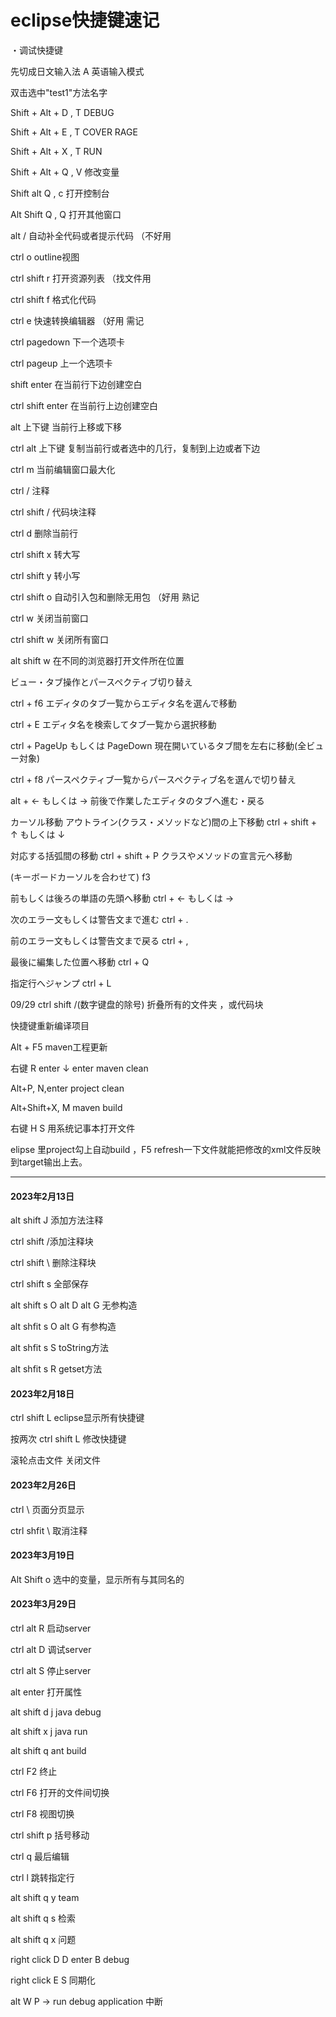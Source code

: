 # eclipse快捷键速记

・调试快捷键

先切成日文输入法 A 英语输入模式

双击选中"test1"方法名字

Shift + Alt + D , T    DEBUG

Shift + Alt + E , T    COVER RAGE

Shift + Alt + X , T    RUN

Shift + Alt + Q , V    修改变量

Shift alt  Q , c 打开控制台

Alt Shift Q , Q 打开其他窗口

alt / 自动补全代码或者提示代码 （不好用

ctrl o outline视图

ctrl shift r 打开资源列表 （找文件用

ctrl shift f 格式化代码

ctrl e 快速转换编辑器 （好用 需记

ctrl pagedown 下一个选项卡

ctrl pageup 上一个选项卡

shift enter 在当前行下边创建空白

ctrl shift enter 在当前行上边创建空白

alt 上下键 当前行上移或下移

ctrl alt 上下键 复制当前行或者选中的几行，复制到上边或者下边

ctrl m 当前编辑窗口最大化

ctrl / 注释

ctrl shift / 代码块注释

ctrl d 删除当前行

ctrl shift x 转大写

ctrl shift y 转小写

ctrl shift o 自动引入包和删除无用包 （好用 熟记

ctrl w 关闭当前窗口

ctrl shift w 关闭所有窗口

alt shift w 在不同的浏览器打开文件所在位置


ビュー・タブ操作とパースペクティブ切り替え

ctrl + f6 エディタのタブ一覧からエディタ名を選んで移動

ctrl + E エディタ名を検索してタブ一覧から選択移動

ctrl + PageUp もしくは PageDown 現在開いているタブ間を左右に移動(全ビュー対象)

ctrl + f8 パースペクティブ一覧からパースペクティブ名を選んで切り替え

alt + ← もしくは → 前後で作業したエディタのタブへ進む・戻る

カーソル移動
アウトライン(クラス・メソッドなど)間の上下移動	ctrl + shift + ↑ もしくは ↓

対応する括弧間の移動	ctrl + shift + P
クラスやメソッドの宣言元へ移動

(キーボードカーソルを合わせて) f3

前もしくは後ろの単語の先頭へ移動	ctrl + ← もしくは →

次のエラー文もしくは警告文まで進む	ctrl + .

前のエラー文もしくは警告文まで戻る	ctrl + ,

最後に編集した位置へ移動	ctrl + Q

指定行へジャンプ	ctrl + L


09/29
ctrl shift /(数字键盘的除号) 折叠所有的文件夹 ，或代码块

快捷键重新编译项目

Alt + F5  maven工程更新

右键 R enter ↓ enter   maven clean

Alt+P, N,enter   project clean

Alt+Shift+X, M  maven build

右键 H S 用系统记事本打开文件

elipse 里project勾上自动build ，F5 refresh一下文件就能把修改的xml文件反映到target输出上去。

----------------------

#### 2023年2月13日

alt shift J 添加方法注释 

ctrl shift /添加注释块

 ctrl shift \ 删除注释块 

ctrl shift s 全部保存 

alt shift s O alt D alt G 无参构造

 alt shfit s O alt G 有参构造 

alt shfit s S toString方法 

alt shfit s R getset方法

#### 2023年2月18日

ctrl shift L  eclipse显示所有快捷键

按两次 ctrl shift L 修改快捷键

滚轮点击文件 关闭文件 

#### 2023年2月26日

ctrl  \  页面分页显示

ctrl shfit \  取消注释

#### 2023年3月19日

Alt Shift o 选中的变量，显示所有与其同名的

#### 2023年3月29日

ctrl alt R 启动server

ctrl alt D 调试server

ctrl alt S 停止server

alt enter 打开属性

alt shift d j java debug

alt shift x j java run

alt shift q ant build

ctrl F2 终止

ctrl F6 打开的文件间切换

ctrl F8 视图切换

ctrl shift p  括号移动

ctrl q 最后编辑

ctrl l 跳转指定行

alt shift q y team

alt shift q s 检索

alt shift q x 问题

right click D D enter B debug

right click E S 同期化

alt W P ->  run debug application 中断



